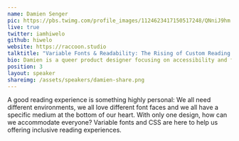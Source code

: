 ```yaml
---
name: Damien Senger
pic: https://pbs.twimg.com/profile_images/1124623417150517248/QNniJ9hm.jpg
live: true
twitter: iamhiwelo
github: hiwelo
website: https://raccoon.studio
talktitle: "Variable Fonts & Readability: The Rising of Custom Reading Experiences"
bio: Damien is a queer product designer focusing on accessibility and fighting for a more inclusive web. Speaker in Europe, they talk in web conferences about using design and CSS to craft more inclusive experiences. Senior Product Designer for Castor EDC in Amsterdam, their inner self is a wild raccoon.
position: 3
layout: speaker
shareimg: /assets/speakers/damien-share.png
---
```


A good reading experience is something highly personal: We all need different environments, we all love different font faces and we all have a specific medium at the bottom of our heart. With only one design, how can we accommodate everyone? Variable fonts and CSS are here to help us offering inclusive reading experiences.
